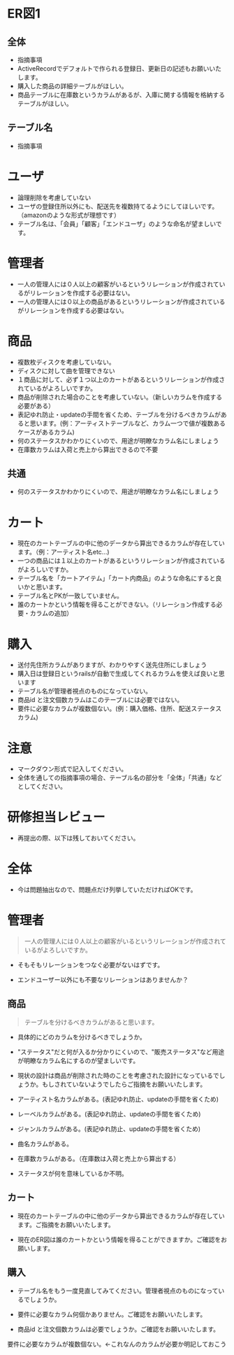 
# ER図1
## 全体
- 指摘事項
- ActiveRecordでデフォルトで作られる登録日、更新日の記述もお願いいたします。
- 購入した商品の詳細テーブルがほしい。
- 商品テーブルに在庫数というカラムがあるが、入庫に関する情報を格納するテーブルがほしい。
## テーブル名
- 指摘事項
# ユーザ
- 論理削除を考慮していない
-  ユーザの登録住所以外にも、配送先を複数持てるようにしてほしいです。
	（amazonのような形式が理想です）
- テーブル名は、「会員」「顧客」「エンドユーザ」のような命名が望ましいです。

# 管理者
- 一人の管理人には０人以上の顧客がいるというリレーションが作成されているがリレーションを作成する必要はない。
- 一人の管理人には０以上の商品があるというリレーションが作成されているがリレーションを作成する必要はない。
# 商品
- 複数枚ディスクを考慮していない。
- ディスクに対して曲を管理できない
- １商品に対して、必ず１つ以上のカートがあるというリレーションが作成されているがよろしいですか。
- 商品が削除された場合のことを考慮していない。（新しいカラムを作成する必要がある）
- 表記ゆれ防止・updateの手間を省くため、テーブルを分けるべきカラムがあると思います。(例：アーティストテーブルなど、カラム一つで値が複数あるケースがあるカラム)
- 何のステータスかわかりにくいので、用途が明瞭なカラム名にしましょう
- 在庫数カラムは入荷と売上から算出できるので不要
## 共通
- 何のステータスかわかりにくいので、用途が明瞭なカラム名にしましょう

# カート
- 現在のカートテーブルの中に他のデータから算出できるカラムが存在しています。（例：アーティスト名etc...)
- 一つの商品には１以上のカートがあるというリレーションが作成されているがよろしいですか。
- テーブル名を「カートアイテム」「カート内商品」のような命名にすると良いかと思います。
- テーブル名とPKが一致していません。
- 誰のカートかという情報を得ることができない。（リレーション作成する必要・カラムの追加）


# 購入
- 送付先住所カラムがありますが、わかりやすく送先住所にしましょう
- 購入日は登録日というrailsが自動で生成してくれるカラムを使えば良いと思います
- テーブル名が管理者視点のものになっていない。
- 商品id と注文個数カラムはこのテーブルには必要ではない。
- 要件に必要なカラムが複数個ない。(例：購入価格、住所、配送ステータスカラム)

# 注意
* マークダウン形式で記入してください。
* 全体を通しての指摘事項の場合、テーブル名の部分を「全体」「共通」などとしてください。




# 研修担当レビュー
- 再提出の際、以下は残しておいてください。

# 全体
- 今は問題抽出なので、問題点だけ列挙していただければOKです。

# 管理者
> 一人の管理人には０人以上の顧客がいるというリレーションが作成されているがよろしいですか。
- そもそもリレーションをつなぐ必要がないはずです。

- エンドユーザー以外にも不要なリレーションはありませんか？

  
## 商品
> テーブルを分けるべきカラムがあると思います。
- 具体的にどのカラムを分けるべきでしょうか。

- "ステータス"だと何が入るか分かりにくいので、"販売ステータス"など用途が明瞭なカラム名にするのが望ましいです。

- 現状の設計は商品が削除された時のことを考慮された設計になっているでしょうか。もしされていないようでしたらご指摘をお願いいたします。
- アーティスト名カラムがある。(表記ゆれ防止、updateの手間を省くため)
- レーベルカラムがある。(表記ゆれ防止、updateの手間を省くため)
- ジャンルカラムがある。(表記ゆれ防止、updateの手間を省くため)
- 曲名カラムがある。
- 在庫数カラムがある。（在庫数は入荷と売上から算出する）
- ステータスが何を意味しているか不明。



## カート
- 現在のカートテーブルの中に他のデータから算出できるカラムが存在しています。ご指摘をお願いいたします。

- 現在のER図は誰のカートかという情報を得ることができますか。ご確認をお願いします。

## 購入
- テーブル名をもう一度見直してみてください。管理者視点のものになっているでしょうか。

- 要件に必要なカラム何個かありません。ご確認をお願いいたします。

- 商品id と注文個数カラムは必要でしょうか。ご確認をお願いいたします。


要件に必要なカラムが複数個ない。←これなんのカラムが必要か明記しておこう
